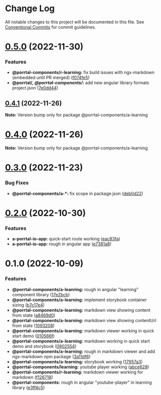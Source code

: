 # Change Log

All notable changes to this project will be documented in this file.
See [Conventional Commits](https://conventionalcommits.org) for commit guidelines.

# [0.5.0](https://github.com/datumgeek/porrtal/compare/v0.4.1...v0.5.0) (2022-11-30)

### Features

- **@porrtal-components/r-learning:** fix build issues with ngx-markdown (embedded until PR merged) ([f074fe5](https://github.com/datumgeek/porrtal/commit/f074fe56bed70f9e0c6a278fb8243f0bf6eed1f3))
- **@porrtal/_, @porrtal-components/_:** add new angular library formats project.json ([7e0dd44](https://github.com/datumgeek/porrtal/commit/7e0dd44eb41e158a960a60bae2b219f5c0e9c166))

## [0.4.1](https://github.com/datumgeek/porrtal/compare/v0.4.0...v0.4.1) (2022-11-26)

**Note:** Version bump only for package @porrtal-components/a-learning

# [0.4.0](https://github.com/datumgeek/porrtal/compare/v0.3.0...v0.4.0) (2022-11-26)

**Note:** Version bump only for package @porrtal-components/a-learning

# [0.3.0](https://github.com/datumgeek/porrtal/compare/v0.2.0...v0.3.0) (2022-11-23)

### Bug Fixes

- **@porrtal-components/a-\*:** fix scope in package.json ([deb0d22](https://github.com/datumgeek/porrtal/commit/deb0d22575fa28f1c16dce928de021d659affe11))

# [0.2.0](https://github.com/datumgeek/porrtal/compare/v0.1.0...v0.2.0) (2022-10-30)

### Features

- **a-porrtal-io-app:** quick-start route working ([eac83fa](https://github.com/datumgeek/porrtal/commit/eac83fa0402159d7e9a4923d531516b5c0aa6789))
- **a-porrtal-io-app:** rough in angular app ([e7381a8](https://github.com/datumgeek/porrtal/commit/e7381a8d324f18413b909e8800874d235e1f8567))

# 0.1.0 (2022-10-09)

### Features

- **@porrtal-components/a-leanring:** rough in angular "learning" component library ([17e2bcb](https://github.com/datumgeek/porrtal/commit/17e2bcb2e3249797feccb60a713f1270d986bcb2))
- **@porrtal-components/a-learning:** implement storybook container sizing ([b7c17e4](https://github.com/datumgeek/porrtal/commit/b7c17e456ba1b74cbc2938616e3306861e080018))
- **@porrtal-components/a-learning:** markdown view showing content from state ([a8469d0](https://github.com/datumgeek/porrtal/commit/a8469d0b34d7f6525abc159fe8668963f90c8f6e))
- **@porrtal-components/a-learning:** markdown view showing contentUrl from state ([1093208](https://github.com/datumgeek/porrtal/commit/10932089a2dc2977cb4ae0da93cdb223f007ffd4))
- **@porrtal-components/a-learning:** markdown viewer working in quick start demo ([010566f](https://github.com/datumgeek/porrtal/commit/010566f1d6a69d4dc050f55dd7d4833853b6604f))
- **@porrtal-components/a-learning:** markdown working in quick start demo and storybook ([0902554](https://github.com/datumgeek/porrtal/commit/09025545d6c246d6d65e4a970a8d700806ce7070))
- **@porrtal-components/a-learning:** rough in markdown viewer and add ngx-markdown npm package ([3a11df6](https://github.com/datumgeek/porrtal/commit/3a11df67a7d6a32549c8713a80df4aebea5e8338))
- **@porrtal-components/a-learning:** storybook working ([17957a3](https://github.com/datumgeek/porrtal/commit/17957a303d2e0dd5d48ebe06a55dfd5a41660246))
- **@porrtal-components/learning:** youtube player working ([abce628](https://github.com/datumgeek/porrtal/commit/abce628e0b3419c0542507c5979c85378982b58c))
- **@porrtal-components/r-learning:** markdown viewer working for markdown ([f126718](https://github.com/datumgeek/porrtal/commit/f1267185c302740f9fce428ad42d00118667c0c9))
- **@porrtal-components:** rough in angular "youtube-player" in learning library ([e3ff4c5](https://github.com/datumgeek/porrtal/commit/e3ff4c59f1b823fd351d0cf471c51ad95dd9bf9b))
